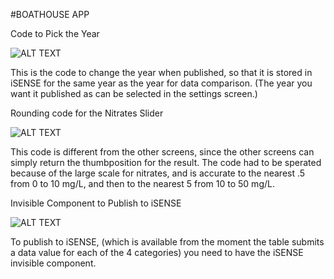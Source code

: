 #BOATHOUSE APP

Code to Pick the Year


![ALT TEXT](http://i58.tinypic.com/2vxepaq.png)


This is the code to change the year when published, so that it is stored in iSENSE for the same year as the year for data comparison. (The year you want it published as can be selected in the settings screen.)

Rounding code for the Nitrates Slider


![ALT TEXT](http://i62.tinypic.com/kbbzts.png)



This code is different from the other screens, since the other screens can simply return the thumbposition for the result. The code had to be sperated because of the large scale for nitrates, and is accurate to the nearest .5 from 0 to 10 mg/L, and then to the nearest 5 from 10 to 50 mg/L.

Invisible Component to Publish to iSENSE


![ALT TEXT](http://i57.tinypic.com/znu1op.png)


To publish to iSENSE, (which is available from the moment the table submits a data value for each of the 4 categories) you need to have the iSENSE invisible component.
